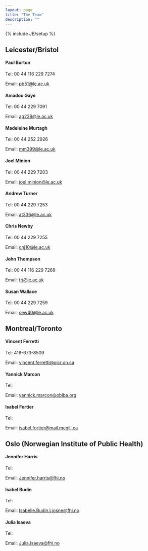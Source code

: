 ```yaml
---
layout: page
title: "The Team"
description: ""
---
```

{% include JB/setup %}

## Leicester/Bristol
 
#### Paul Burton
 
Tel: 00 44 116 229 7274

Email:  pb51@le.ac.uk 
 
#### Amadou Gaye
 
Tel: 00 44 229 7091

Email:  ag239@le.ac.uk
 
#### Madeleine Murtagh
 
Tel: 00 44 252 2926

Email:  mm399@le.ac.uk  
 
#### Joel Minion
 
Tel: 00 44 229 7203

Email: joel.minion@le.ac.uk  
 
#### Andrew Turner
 
Tel: 00 44 229 7253

Email: at336@le.ac.uk 
 
#### Chris Newby
 
Tel: 00 44 229 7255

Email:  cnj10@le.ac.uk
 
#### John Thompson

Tel: 00 44 116 229 7269

Email:  trj@le.ac.uk  
 
#### Susan Wallace
 
Tel: 00 44 229 7259

Email:  sew40@le.ac.uk 

## Montreal/Toronto
 
#### Vincent Ferretti

Tel: 416-673-8509

Email:  vincent.ferretti@oicr.on.ca
 
#### Yannick Marcon
 
Tel: 

Email: yannick.marcon@obiba.org
 
#### Isabel Fortier
 
Tel: 

Email: isabel.fortier@mail.mcgill.ca
 
## Oslo (Norwegian Institute of Public Health)
 
#### Jennifer Harris

Tel: 

Email:  Jennifer.harris@fhi.no
 
#### Isabel Budin

Tel: 

Email: Isabelle.Budin.Ljosne@fhi.no
 
#### Julia Isaeva
 
Tel: 

Email: Julia.Isaeva@fhi.no
